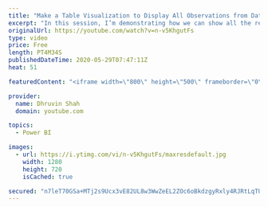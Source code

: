 ```yaml
---
title: "Make a Table Visualization to Display All Observations from Data Source in Power BI"
excerpt: "In this session, I’m demonstrating how we can show all the records even if it is the same as the Power BI table. We all know that the Power BI table visual automatically removes the duplicate rows from end-users in the table. But sometimes we need to show the end-users all the values from the data source"
originalUrl: https://youtube.com/watch?v=n-v5KhgutFs
type: video
price: Free
length: PT4M34S
publishedDateTime: 2020-05-29T07:47:11Z
heat: 51

featuredContent: "<iframe width=\"800\" height=\"500\" frameborder=\"0\" src=\"https://www.youtube.com/embed/n-v5KhgutFs\" allow=\"accelerometer; autoplay; encrypted-media; gyroscope; picture-in-picture\" allowfullscreen></iframe>"

provider:
  name: Dhruvin Shah
  domain: youtube.com

topics:
  - Power BI

images:
  - url: https://i.ytimg.com/vi/n-v5KhgutFs/maxresdefault.jpg
    width: 1280
    height: 720
    isCached: true

secured: "n7leT70GSa+MTj2s9Ucx3vE82UL8w3WwZeEL2ZOc6oBkdzgyRxly4RJRtLqTUcft5Rj5yuPJW2d2tkGMJxA0+kKgL4so8gz+X17w0diaIP0djiQT3fUPxbJ8Cdr83JNJ6QyHM86dv3KMMUHDzfCWftxf2muDL5Fmr1JehMfT6YcDyHrbeila37oq0oa+gG55GiqBeb6bhJffDFwMGITpPF1Dk3KfpgQ6RBENZgdIkMxKCa2LLwoJy7F8hErFOSbbdEuOw1k8IqOYZGIqow3mATFwuTzoo3SHcJ1NM5RilpuMF0zjANHRoqibk8a0cBI3+ybt+gAOlpzkjKdkKg2PiBypwF06VEtLTz5m9gdlt+3FrvvgWAqYoWJxCjx6hJJct+17uQPkYxGu0kscpNxkdM/aSvSBm/jW0sZxdhSFrSQ=;ew6dWux7FBju7lb93KISiA=="
---
```


